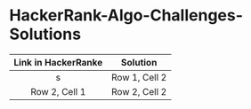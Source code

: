 # HackerRank-Algo-Challenges-Solutions 
| Link in HackerRanke | Solution |
|:--------:|:--------:|
| s | Row 1, Cell 2 |
| Row 2, Cell 1 | Row 2, Cell 2 |

